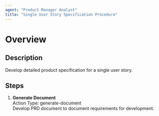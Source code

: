 ```yaml
---
agent: "Product Manager Analyst"
title: "Single User Story Specification Procedure"
---
```


# Overview

## Description
Develop detailed product specification for a single user story.

## Steps
1. **Generate Document**  
   Action Type: generate-document  
   Develop PRD document to document requirements for development.
